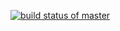 [![build status of master](https://travis-ci.org/Krupali0609/Triangle567.svg?branch=master)](https://travis-ci.org/Krupali0609/Triangle567)
